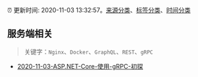 :alarm_clock: 更新时间: 2020-11-03 13:32:57。[来源分类](../README.md)、[标签分类](../TAGS.md)、[时间分类](../TIMELINE.md)

## 服务端相关


> 关键字：`Nginx`、`Docker`、`GraphQL`、`REST`、`gRPC`



- [2020-11-03-ASP.NET-Core-使用-gRPC-初探](https://toutiao.io/k/4t92uge) 
